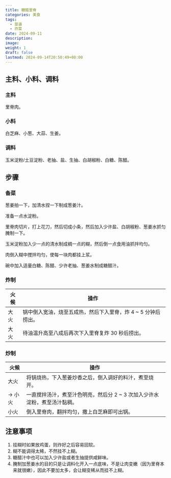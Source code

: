```yaml
---
title: 糖醋里脊
categories: 美食
tags:
  - 菜谱
  - 炸菜
date: 2024-09-11
description: 
image: 
weight: 1
draft: false
lastmod: 2024-09-14T20:50:49+08:00
---
```

## 主料、小料、调料

### 主料

里脊肉。

### 小料

白芝麻、小葱、大蒜、生姜。

### 调料

玉米淀粉/土豆淀粉、老抽、盐、生抽、白胡椒粉、白糖、陈醋。

## 步骤

### 备菜

葱姜拍一下，加清水捏一下制成葱姜汁。

准备一点水淀粉。

里脊肉切片，打上花刀，然后切成小条，然后加入少许盐、白胡椒粉、葱姜水抓匀腌制一下。

玉米淀粉加入少一点的清水制成稠一点的糊，然后倒一点食用油抓拌均匀。

肉倒入糊中搅拌均匀，使每一块肉都挂上浆。

碗中加入适量白糖、陈醋、少许老抽、葱姜水制成糖醋汁。

### 炸制

| 火候  | 操作                                 |
| --- | ---------------------------------- |
| 大火  | 锅中倒入宽油，烧至五成热，然后下入里脊，炸 4 ~ 5 分钟后捞出。 |
| 大火  | 待油温升高至八成后再次下入里脊复炸 30 秒后捞出。         |

### 炒制

| 火候    | 操作                                       |
| ----- | ---------------------------------------- |
| 大火    | 将锅烧热，下入葱姜炒香之后，倒入调好的料汁，煮至烧开。<br>          |
| -> 小火 | 一直搅拌汤汁，煮至汁色明亮，然后分 2 ~ 3 次加入少许水淀粉，煮至汤汁黏稠。 |
| 小火    | 倒入里脊肉，翻拌均匀，撒上白芝麻即可出锅。                    |

## 注意事项

1. 挂糊时如果放鸡蛋，则炸好之后容易回软。
2. 糊不能调得太稀，不然挂不上糊。
3. 糖醋汁中也可以加入少许盐或者生抽提供咸鲜味。
4. 腌制加葱姜水的目的只是让调料化开入一点底味，不是让肉变嫩（因为里脊本来就很嫩），因此不要加太多，会让糊变稀从而挂不上糊。


